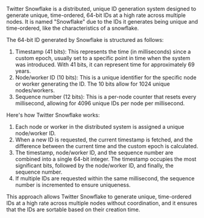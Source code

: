 Twitter Snowflake is a distributed, unique ID generation system designed to generate unique, time-ordered, 64-bit IDs at a high rate across multiple nodes. It is named "Snowflake" due to the IDs it generates being unique and time-ordered, like the characteristics of a snowflake.

The 64-bit ID generated by Snowflake is structured as follows:

1.  Timestamp (41 bits): This represents the time (in milliseconds) since a custom epoch, usually set to a specific point in time when the system was introduced. With 41 bits, it can represent time for approximately 69 years.
2.  Node/worker ID (10 bits): This is a unique identifier for the specific node or worker generating the ID. The 10 bits allow for 1024 unique nodes/workers.
3.  Sequence number (12 bits): This is a per-node counter that resets every millisecond, allowing for 4096 unique IDs per node per millisecond.

Here's how Twitter Snowflake works:

1.  Each node or worker in the distributed system is assigned a unique node/worker ID.
2.  When a new ID is requested, the current timestamp is fetched, and the difference between the current time and the custom epoch is calculated.
3.  The timestamp, node/worker ID, and the sequence number are combined into a single 64-bit integer. The timestamp occupies the most significant bits, followed by the node/worker ID, and finally, the sequence number.
4.  If multiple IDs are requested within the same millisecond, the sequence number is incremented to ensure uniqueness.

This approach allows Twitter Snowflake to generate unique, time-ordered IDs at a high rate across multiple nodes without coordination, and it ensures that the IDs are sortable based on their creation time.
